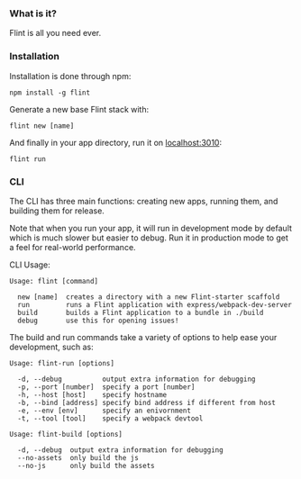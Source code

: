 ### What is it?

Flint is all you need ever.

### Installation

Installation is done through npm:

```
npm install -g flint
```

Generate a new base Flint stack with:

```
flint new [name]
```

And finally in your app directory, run it on [localhost:3010](http://localhost:3010):

```
flint run
```

### CLI

The CLI has three main functions: creating new apps, running them, and building them for release.

Note that when you run your app, it will run in development mode by default which is much slower
but easier to debug. Run it in production mode to get a feel for real-world performance.

CLI Usage:
```
Usage: flint [command]

  new [name]  creates a directory with a new Flint-starter scaffold
  run         runs a Flint application with express/webpack-dev-server
  build       builds a Flint application to a bundle in ./build
  debug       use this for opening issues!
```

The build and run commands take a variety of options to help ease your development, such as:

```
Usage: flint-run [options]

  -d, --debug          output extra information for debugging
  -p, --port [number]  specify a port [number]
  -h, --host [host]    specify hostname
  -b, --bind [address] specify bind address if different from host
  -e, --env [env]      specify an enivornment
  -t, --tool [tool]    specify a webpack devtool
```

```
Usage: flint-build [options]

  -d, --debug  output extra information for debugging
  --no-assets  only build the js
  --no-js      only build the assets
```
